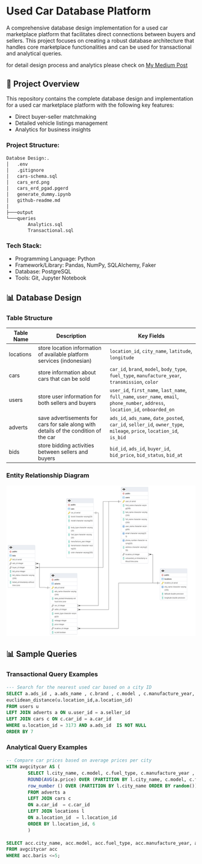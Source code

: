 # Used Car Database Platform

A comprehensive database design implementation for a used car marketplace platform that facilitates direct connections between buyers and sellers. This project focuses on creating a robust database architecture that handles core marketplace functionalities and can be used for transactional and analytical queries.

for detail design process and analytics please check on [My Medium Post](https://medium.com/@taufiqrohmand/uncovering-databases-deep-dive-relational-database-design-for-used-cars-marketplace-platform-using-6791c7de653d)

## 🎯 Project Overview

This repository contains the complete database design and implementation for a used car marketplace platform with the following key features:
- Direct buyer-seller matchmaking
- Detailed vehicle listings management
- Analytics for business insights

### Project Structure:
```
Databse Design:.
│   .env
│   .gitignore
│   cars-schema.sql
│   cars_erd.png
│   cars_erd_pgad.pgerd
│   generate_dummy.ipynb
│   github-readme.md
│
├───output
└───queries
        Analytics.sql
        Transactional.sql
```

### Tech Stack:
* Programming Language: Python
* Framework/Library: Pandas, NumPy, SQLAlchemy, Faker
* Database: PostgreSQL
* Tools: Git, Jupyter Notebook


## 📊 Database Design

### Table Structure

| Table Name | Description | Key Fields |
|------------|-------------|------------|
| locations | store location information of available platform services (indonesian) | `location_id`, `city_name`, `latitude`, `longitude` |
| cars | store information about cars that can be sold | `car_id`, `brand`, `model`, `body_type`, `fuel_type`, `manufacture_year`, `transmission`, `color` |
| users | store user information for both sellers and buyers | `user_id`, `first_name`, `last_name`, `full_name`, `user_name`, `email`, `phone_number`, `address`, `location_id`, `onboarded_on` |
| adverts | save advertisements for cars for sale along with details of the condition of the car | `ads_id`, `ads_name`, `date_posted`, `car_id`, `seller_id`, `owner_type`, `mileage`, `price`, `location_id`, `is_bid` |
| bids | store bidding activities between sellers and buyers | `bid_id`, `ads_id`, `buyer_id`, `bid_price`, `bid_status`, `bid_at` |

###  Entity Relationship Diagram
![alt text](cars_erd.png)


## 📊 Sample Queries

### Transactional Query Examples

```sql
--- Search for the nearest used car based on a city ID
SELECT a.ads_id , a.ads_name , c.brand , c.model , c.manufacture_year, a.price,
euclidean_distance(u.location_id,a.location_id)
FROM users u 
LEFT JOIN adverts a ON u.user_id = a.seller_id 
LEFT JOIN cars c ON c.car_id = a.car_id 
WHERE u.location_id = 3173 AND a.ads_id  IS NOT NULL
ORDER BY 7
```

### Analytical Query Examples

```sql
-- Compare car prices based on average prices per city
WITH avgcitycar AS (
		SELECT l.city_name, c.model, c.fuel_type, c.manufacture_year , a.price,
		ROUND(AVG(a.price) OVER (PARTITION BY l.city_name, c.model, c.fuel_type, c.manufacture_year)) AS avg_price_city,
		row_number () OVER (PARTITION BY l.city_name ORDER BY random()) baris
		FROM adverts a 
		LEFT JOIN cars c 
		ON a.car_id  = c.car_id 
		LEFT JOIN locations l 
		ON a.location_id  = l.location_id
		ORDER BY l.location_id, 6
		)

SELECT acc.city_name, acc.model, acc.fuel_type, acc.manufacture_year, acc.price, acc.avg_price_city
FROM avgcitycar acc
WHERE acc.baris <=5;
```
